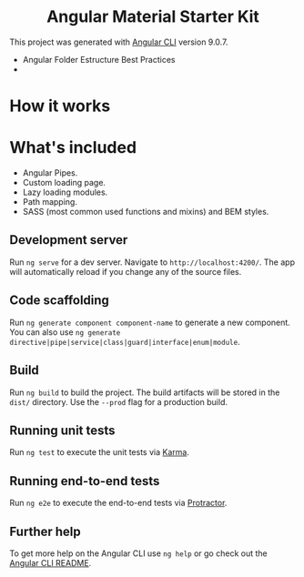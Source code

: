 <h1 align="center">Angular Material Starter Kit</h1>

This project was generated with [Angular CLI](https://github.com/angular/angular-cli) version 9.0.7.
+ Angular Folder Estructure Best Practices
+ 

# How it works

# What's included

+ Angular Pipes.
+ Custom loading page.
+ Lazy loading modules.
+ Path mapping.
+ SASS (most common used functions and mixins) and BEM styles.


## Development server

Run `ng serve` for a dev server. Navigate to `http://localhost:4200/`. The app will automatically reload if you change any of the source files.

## Code scaffolding

Run `ng generate component component-name` to generate a new component. You can also use `ng generate directive|pipe|service|class|guard|interface|enum|module`.

## Build

Run `ng build` to build the project. The build artifacts will be stored in the `dist/` directory. Use the `--prod` flag for a production build.

## Running unit tests

Run `ng test` to execute the unit tests via [Karma](https://karma-runner.github.io).

## Running end-to-end tests

Run `ng e2e` to execute the end-to-end tests via [Protractor](http://www.protractortest.org/).

## Further help

To get more help on the Angular CLI use `ng help` or go check out the [Angular CLI README](https://github.com/angular/angular-cli/blob/master/README.md).
